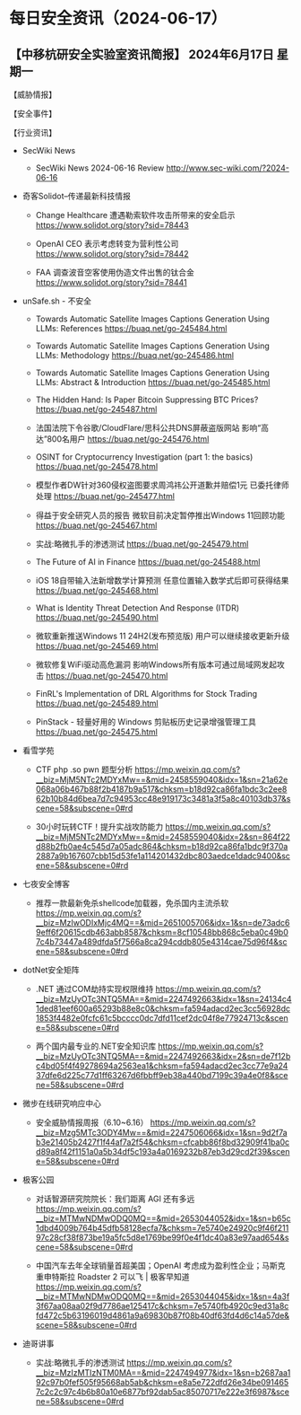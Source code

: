 # 每日安全资讯（2024-06-17）

【中移杭研安全实验室资讯简报】
2024年6月17日 星期一
---------------------------
【威胁情报】

【安全事件】

【行业资讯】

- SecWiki News
  - SecWiki News 2024-06-16 Review
http://www.sec-wiki.com/?2024-06-16

- 奇客Solidot–传递最新科技情报
  - Change Healthcare 遭遇勒索软件攻击所带来的安全启示
https://www.solidot.org/story?sid=78443

  - OpenAI CEO 表示考虑转变为营利性公司
https://www.solidot.org/story?sid=78442

  - FAA 调查波音空客使用伪造文件出售的钛合金
https://www.solidot.org/story?sid=78441

- unSafe.sh - 不安全
  - Towards Automatic Satellite Images Captions Generation Using LLMs: References
https://buaq.net/go-245484.html

  - Towards Automatic Satellite Images Captions Generation Using LLMs: Methodology
https://buaq.net/go-245486.html

  - Towards Automatic Satellite Images Captions Generation Using LLMs: Abstract & Introduction
https://buaq.net/go-245485.html

  - The Hidden Hand: Is Paper Bitcoin Suppressing BTC Prices?
https://buaq.net/go-245487.html

  - 法国法院下令谷歌/CloudFlare/思科公共DNS屏蔽盗版网站 影响“高达”800名用户
https://buaq.net/go-245476.html

  - OSINT for Cryptocurrency Investigation (part 1: the basics)
https://buaq.net/go-245478.html

  - 模型作者DW针对360侵权盗图要求周鸿祎公开道歉并赔偿1元 已委托律师处理
https://buaq.net/go-245477.html

  - 得益于安全研究人员的报告 微软目前决定暂停推出Windows 11回顾功能
https://buaq.net/go-245467.html

  - 实战:略微扎手的渗透测试
https://buaq.net/go-245479.html

  - The Future of AI in Finance
https://buaq.net/go-245488.html

  - iOS 18自带输入法新增数学计算预测 任意位置输入数学式后即可获得结果
https://buaq.net/go-245468.html

  - What is Identity Threat Detection And Response (ITDR)
https://buaq.net/go-245490.html

  - 微软重新推送Windows 11 24H2(发布预览版) 用户可以继续接收更新升级
https://buaq.net/go-245469.html

  - 微软修复WiFi驱动高危漏洞 影响Windows所有版本可通过局域网发起攻击
https://buaq.net/go-245470.html

  - FinRL's Implementation of DRL Algorithms for Stock Trading
https://buaq.net/go-245489.html

  - PinStack - 轻量好用的 Windows 剪贴板历史记录增强管理工具
https://buaq.net/go-245475.html

- 看雪学苑
  - CTF php .so pwn 题型分析
https://mp.weixin.qq.com/s?__biz=MjM5NTc2MDYxMw==&mid=2458559040&idx=1&sn=21a62e068a06b467b88f2b4187b9a517&chksm=b18d92ca86fa1bdc3c2ee862b10b84d6bea7d7c94953cc48e919173c3481a3f5a8c40103db37&scene=58&subscene=0#rd

  - 30小时玩转CTF！提升实战攻防能力
https://mp.weixin.qq.com/s?__biz=MjM5NTc2MDYxMw==&mid=2458559040&idx=2&sn=864f22d88b2fb0ae4c545d7a05adc864&chksm=b18d92ca86fa1bdc9f370a2887a9b167607cbb15d53fe1a114201432dbc803aedce1dadc9400&scene=58&subscene=0#rd

- 七夜安全博客
  - 推荐一款最新免杀shellcode加载器，免杀国内主流杀软
https://mp.weixin.qq.com/s?__biz=MzIwODIxMjc4MQ==&mid=2651005706&idx=1&sn=de73adc69eff6f20615cdb463abb8587&chksm=8cf10548bb868c5eba0c49b07c4b73447a489dfda5f7566a8ca294cddb805e4314cae75d96f4&scene=58&subscene=0#rd

- dotNet安全矩阵
  - .NET 通过COM劫持实现权限维持
https://mp.weixin.qq.com/s?__biz=MzUyOTc3NTQ5MA==&mid=2247492663&idx=1&sn=24134c41ded81eef600a65293b88e8c0&chksm=fa594adacd2ec3cc56928dc1853f4482e0fcfc61c5bcccc0dc7dfd11cef2dc04f8e77924713c&scene=58&subscene=0#rd

  - 两个国内最专业的.NET安全知识库
https://mp.weixin.qq.com/s?__biz=MzUyOTc3NTQ5MA==&mid=2247492663&idx=2&sn=de7f12bc4bd05f4f49278694a2563ea1&chksm=fa594adacd2ec3cc77e9a2437dfe6d225c77d1ff63267d6fbbff9eb38a440bd7199c39a4e0f8&scene=58&subscene=0#rd

- 微步在线研究响应中心
  - 安全威胁情报周报（6.10~6.16）
https://mp.weixin.qq.com/s?__biz=Mzg5MTc3ODY4Mw==&mid=2247506066&idx=1&sn=9d2f7ab3e21405b2427f1f44af7a2f54&chksm=cfcabb86f8bd32909f41ba0cd89a8f42f1151a0a5b34df5c193a4a0169232b87eb3d29cd2f39&scene=58&subscene=0#rd

- 极客公园
  - 对话智源研究院院长：我们距离 AGI 还有多远
https://mp.weixin.qq.com/s?__biz=MTMwNDMwODQ0MQ==&mid=2653044052&idx=1&sn=b65c1dbd4009b764b45dfb58128ecfa7&chksm=7e5740e24920c9f46f21197c28cf38f873be19a5fc5d8e1769be99f0e4f1dc40a83e97aad654&scene=58&subscene=0#rd

  - 中国汽车去年全球销量首超美国；OpenAI 考虑成为盈利性企业；马斯克重申特斯拉 Roadster 2 可以飞 | 极客早知道
https://mp.weixin.qq.com/s?__biz=MTMwNDMwODQ0MQ==&mid=2653044045&idx=1&sn=4a3f3f67aa08aa02f9d7786ae125417c&chksm=7e5740fb4920c9ed31a8cfd472c5b63196019d4861a9a69830b87f08b40df63fd4d6c14a57de&scene=58&subscene=0#rd

- 迪哥讲事
  - 实战:略微扎手的渗透测试
https://mp.weixin.qq.com/s?__biz=MzIzMTIzNTM0MA==&mid=2247494977&idx=1&sn=b2687aa192c97b0fef505f95668ab5ab&chksm=e8a5e722dfd26e34be0914657c2c2c97c4b6b80a10e6877bf92dab5ac85070717e222e3f6987&scene=58&subscene=0#rd

